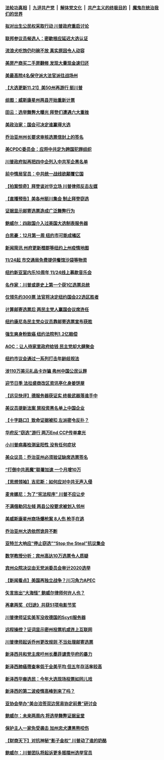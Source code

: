 

####  [法轮功真相](../../../../basic/blob/master/README.md?t=11212331) &nbsp;|&nbsp; [九评共产党](../../../../9ping.md/blob/master/README.md?t=11212331) &nbsp;|&nbsp; [解体党文化](../../../../jtdwh.md/blob/master/README.md?t=11212331)  &nbsp;|&nbsp; [共产主义的终极目的](../../../../gczydzjmd.md/blob/master/README.md?t=11212331) &nbsp;|&nbsp; [魔鬼在统治我们的世界](../../../../mgztzwmdsj.md/blob/master/README.md?t=11212331) 

#### [拟对出生公民权采取行动 川普政府重启讨论](../pages/nsc412/n12566092.md?t=11212331) 

#### [联邦参议员候选人：密歇根应延迟大选认证](../pages/nsc412/n12565924.md?t=11212331) 

#### [流浪犬吃饱仍叼碗不放 真实原因令人动容](../pages/nsc412/n12565243.md?t=11212331) 

#### [美房产商买二手房翻修 发现大量现金速归还](../pages/nsc412/n12565534.md?t=11212331) 

#### [美最高院4名保守派大法官派往战场州](../pages/nsc412/n12565819.md?t=11212331) 

#### [【大选更新11.21】美50州再游行 挺川普](../pages/nsc412/n12565761.md?t=11212331) 

#### [组图：威斯康星州两县开始重新计票](../pages/nsc412/n12565682.md?t=11212331) 

#### [田云：选举舞弊大曝光 拜登们遭遇六大重挫](../pages/nsc412/n12565300.md?t=11212331) 

#### [美政治家：国会可决定谁赢得大选](../pages/nsc412/n12565578.md?t=11212331) 

#### [乔治亚州州长要求审核选票信封上的签名](../pages/nsc412/n12565416.md?t=11212331) 

#### [美CPDC委员会：应将中共定为跨国犯罪组织](../pages/nsc412/n12549314.md?t=11212331) 

#### [川普政府拟再把四中企列入中共军企黑名单](../pages/nsc412/n12565131.md?t=11212331) 

#### [前中情局官员：中共统一战线欲颠覆它国](../pages/nsc412/n12547831.md?t=11212331) 

#### [【拍案惊奇】拜登谈对华立场 川普律师反击左媒](../pages/nsc412/n12565296.md?t=11212331) 

#### [【直播预告】美各州挺川集会 制止拜登窃选](../pages/nsc412/n12565157.md?t=11212331) 

#### [证据显示邮寄选票造成广泛舞弊行为](../pages/nsc412/n12565250.md?t=11212331) 

#### [鲍威尔：四敌国介入过美国大选制表服务器](../pages/nsc412/n12564746.md?t=11212331) 

#### [白思豪：12月第一周 纽约市可能成橘区](../pages/nsc412/n12565233.md?t=11212331) 

#### [新闻简讯 州府更新橙郡等纽约上州疫情地图](../pages/nsc412/n12565226.md?t=11212331) 

#### [11/24起 市交通局免费提供餐馆沙袋等物资](../pages/nsc412/n12565224.md?t=11212331) 

#### [纽约新亚室内乐10周年 11/24线上募款音乐会](../pages/nsc412/n12565228.md?t=11212331) 

#### [名作家：川普或是史上第一个获1亿选票总统](../pages/nsc412/n12565219.md?t=11212331) 

#### [仅领先约300票 法官将决定纽约国会22选区胜者](../pages/nsc412/n12565255.md?t=11212331) 

#### [计算邮寄选票后 两民主党人赢国会议席连任](../pages/nsc412/n12565258.md?t=11212331) 

#### [纽约康尼岛民主党众议员靠邮寄选票宣布获胜](../pages/nsc412/n12565263.md?t=11212331) 

#### [强生爽身粉致癌 纽约法院判1.2亿赔偿](../pages/nsc412/n12565217.md?t=11212331) 

#### [AOC：让人待家里政府给钱  民主党却大肆聚会](../pages/nsc412/n12565266.md?t=11212331) 

#### [纽约市议会通过一系列打击年龄歧视法](../pages/nsc412/n12565269.md?t=11212331) 

#### [涉110万美元礼品卡诈骗 弗州中国公民认罪](../pages/nsc412/n12565215.md?t=11212331) 

#### [迎节日季 法拉盛商改区资讯亭化身姜饼屋](../pages/nsc412/n12565209.md?t=11212331) 

#### [【远见快评】德服务器获证实 终极武器落谁手中](../pages/nsc412/n12564848.md?t=11212331) 

#### [美议员提新法案 禁投资黑名单上中国企业](../pages/nsc412/n12564953.md?t=11212331) 

#### [【十字路口】致命证据被扣 左派密令反扑？](../pages/nsc412/n12564974.md?t=11212331) 

#### [华府反“窃选”游行 两万End CCP传单拿光](../pages/nsc412/n12564796.md?t=11212331) 

#### [小川普病毒检测呈阳性 没有任何症状](../pages/nsc412/n12565072.md?t=11212331) 

#### [美众议员：乔治亚州必须验证缺席选票签名](../pages/nsc412/n12564921.md?t=11212331) 

#### [“打倒中共恶魔”联署加速 一个月增10万](../pages/nsc412/n12564665.md?t=11212331) 

#### [【思想领袖】吉尼斯：如何应对中共无声入侵](../pages/nsc412/n12499541.md?t=11212331) 

#### [麦肯娜尼：为了“宪法程序” 川普不应让步](../pages/nsc412/n12564900.md?t=11212331) 

#### [不满俄勒冈左倾 两县公投要求被划入邻州](../pages/nsc412/n12565005.md?t=11212331) 

#### [美威斯康星州商场爆枪案 8人伤 枪手在逃](../pages/nsc412/n12564893.md?t=11212331) 

#### [乔治亚州大选依然诡异不断](../pages/nsc412/n12564978.md?t=11212331) 

#### [亚特兰大响应“停止窃选”“Stop the Steal”抗议集会](../pages/nsc412/n12564940.md?t=11212331) 

#### [数学教授分析：宾州高达10万选票令人质疑](../pages/nsc412/n12564787.md?t=11212331) 

#### [宾州众院决议由无党派委员会审计2020选举](../pages/nsc412/n12564888.md?t=11212331) 

#### [【新闻看点】美国再独立战争？川习角力APEC](../pages/nsc412/n12564688.md?t=11212331) 

#### [矢言放出“大海怪” 鲍威尔律师何许人也？](../pages/nsc412/n12564791.md?t=11212331) 

#### [再拿两奖 《归途》共获51项电影节奖](../pages/nsc412/n12564773.md?t=11212331) 

#### [川普律师证实美军没收德国的Scytl服务器](../pages/nsc412/n12564609.md?t=11212331) 

#### [远程操控？证词显示密州投票机或连上互联网](../pages/nsc412/n12564542.md?t=11212331) 

#### [川普律师起诉乔州更改规则 不当处理邮寄选票](../pages/nsc412/n12564697.md?t=11212331) 

#### [新泽西共和党主席吁州长墨菲谴责华府的暴力](../pages/nsc412/n12564448.md?t=11212331) 

#### [新泽西肺癌筛查率低于全美平均 但五年存活率较高](../pages/nsc412/n12564614.md?t=11212331) 

#### [新泽西华裔选民：今年大选现场投票如同儿戏](../pages/nsc412/n12564484.md?t=11212331) 

#### [新泽西的第二波疫情高峰到来了吗？](../pages/nsc412/n12564518.md?t=11212331) 

#### [亚协会举办“美台洽签双边贸易协定前景”研讨会](../pages/nsc412/n12564571.md?t=11212331) 

#### [鲍威尔：未来两周内 将选举舞弊证据呈堂](../pages/nsc412/n12564524.md?t=11212331) 

#### [保护主人一家免受袭击 加州忠犬遭黑熊咬伤](../pages/nsc412/n12563419.md?t=11212331) 

#### [【财商天下】对抗神秘“影子金权” 川普动了谁的奶酪](../pages/nsc412/n12564519.md?t=11212331) 

#### [鲍威尔：川普团队将起诉更多摇摆州选举官员](../pages/nsc412/n12564356.md?t=11212331) 

